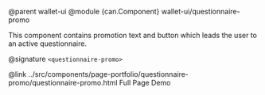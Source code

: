@parent wallet-ui
@module {can.Component} wallet-ui/questionnaire-promo <questionnaire-promo>

This component contains promotion text and button which leads the user to an active questionnaire.

@signature `<questionnaire-promo>`

@link ../src/components/page-portfolio/questionnaire-promo/questionnaire-promo.html Full Page Demo